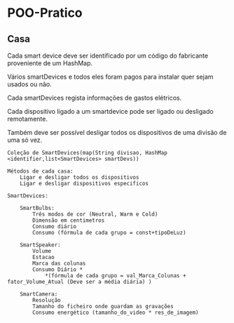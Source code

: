 <h1>POO-Pratico</h1>

<h2>Casa</h2>
    <p>Cada smart device deve ser identificado por um código do fabricante proveniente de um HashMap.</p>
    <p>Vários smartDevices e todos eles foram pagos para instalar quer sejam usados ou não.</p>
    <p>Cada smartDevices regista informações de gastos elétricos.</p>
    <p>Cada dispositivo ligado a um smartdevice pode ser ligado ou desligado remotamente.</p>
    <p>Também deve ser possível desligar todos os dispositivos de uma divisão de uma só vez.</p>

    Coleção de SmartDevices(map(String divisao, HashMap <identifier,list<SmartDevices> smartDevs))

    Métodos de cada casa:
        Ligar e desligar todos os dispositivos
        Ligar e desligar dispositivos especificos

    SmartDevices:

        SmartBulbs:
            Três modos de cor (Neutral, Warm e Cold)
            Dimensão em centimetros
            Consumo diário
            Consumo (fórmula de cada grupo = const+tipoDeLuz)

        SmartSpeaker:
            Volume 
            Estacao 
            Marca das colunas
            Consumo Diário *
                *(fórmula de cada grupo = val_Marca_Colunas + fator_Volume_Atual (Deve ser a média diária) )

        SmartCamera:
            Resolução
            Tamanho do ficheiro onde guardam as gravações
            Consumo energético (tamanho_do_video * res_de_imagem)
